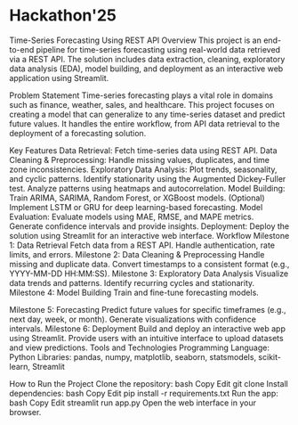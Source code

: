 # Hackathon'25
Time-Series Forecasting Using REST API
Overview
This project is an end-to-end pipeline for time-series forecasting using real-world data retrieved via a REST API. The solution includes data extraction, cleaning, exploratory data analysis (EDA), model building, and deployment as an interactive web application using Streamlit.

Problem Statement
Time-series forecasting plays a vital role in domains such as finance, weather, sales, and healthcare. This project focuses on creating a model that can generalize to any time-series dataset and predict future values. It handles the entire workflow, from API data retrieval to the deployment of a forecasting solution.

Key Features
Data Retrieval: Fetch time-series data using REST API.
Data Cleaning & Preprocessing: Handle missing values, duplicates, and time zone inconsistencies.
Exploratory Data Analysis:
Plot trends, seasonality, and cyclic patterns.
Identify stationarity using the Augmented Dickey-Fuller test.
Analyze patterns using heatmaps and autocorrelation.
Model Building:
Train ARIMA, SARIMA, Random Forest, or XGBoost models.
(Optional) Implement LSTM or GRU for deep learning-based forecasting.
Model Evaluation:
Evaluate models using MAE, RMSE, and MAPE metrics.
Generate confidence intervals and provide insights.
Deployment: Deploy the solution using Streamlit for an interactive web interface.
Workflow
Milestone 1: Data Retrieval
Fetch data from a REST API.
Handle authentication, rate limits, and errors.
Milestone 2: Data Cleaning & Preprocessing
Handle missing and duplicate data.
Convert timestamps to a consistent format (e.g., YYYY-MM-DD HH:MM:SS).
Milestone 3: Exploratory Data Analysis
Visualize data trends and patterns.
Identify recurring cycles and stationarity.
Milestone 4: Model Building
Train and fine-tune forecasting models.

Milestone 5: Forecasting
Predict future values for specific timeframes (e.g., next day, week, or month).
Generate visualizations with confidence intervals.
Milestone 6: Deployment
Build and deploy an interactive web app using Streamlit.
Provide users with an intuitive interface to upload datasets and view predictions.
Tools and Technologies
Programming Language: Python
Libraries: pandas, numpy, matplotlib, seaborn, statsmodels, scikit-learn, Streamlit

How to Run the Project
Clone the repository:
bash
Copy
Edit
git clone <repository-url>
Install dependencies:
bash
Copy
Edit
pip install -r requirements.txt
Run the app:
bash
Copy
Edit
streamlit run app.py
Open the web interface in your browser.

